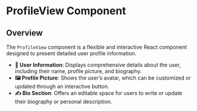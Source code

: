 # ProfileView Component

## Overview

The `ProfileView` component is a flexible and interactive React component designed to present detailed user profile information.

- **👤 User Information**: Displays comprehensive details about the user, including their name, profile picture, and biography.
- **🖼️ Profile Picture**: Shows the user’s avatar, which can be customized or updated through an interactive button.
- **✍️ Bio Section**: Offers an editable space for users to write or update their biography or personal description.
